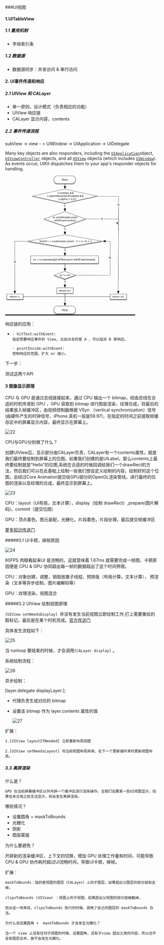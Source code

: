 ###UI视图

#### 1.UITableView

##### 1.1 重用机制

+ 字母索引条  

##### 1.2 数据源

+ 数据源同步：并发访问 & 串行访问

#### 2. UI事件传递和响应

##### 2.1 UIView 和 CALayer

+ 单一原则，设计模式（负责相应的功能）
+ UIView 响应链
+ CALayer 显示内容，contents

##### 2.2 事件传递流程

subView -> view - > UIWindow -> UIApplication -> UIDelegate

Many key objects are also responders, including the [`UIApplication`](https://developer.apple.com/documentation/uikit/uiapplication?language=objc)object, [`UIViewController`](https://developer.apple.com/documentation/uikit/uiviewcontroller?language=objc) objects, and all [`UIView`](https://developer.apple.com/documentation/uikit/uiview?language=objc) objects (which includes [`UIWindow`](https://developer.apple.com/documentation/uikit/uiwindow?language=objc)). As events occur, UIKit dispatches them to your app's responder objects for handling.

![21](./21.png)



响应链的应用：

+ ```
  - hitTest:withEvent:
  指定想要响应事件的 View, 比如点击的是 A ，可以指派 B 来响应。
  
  ```

  ```
  - pointInside:withEvent:
  控制响应的范围，扩大 or 缩小。
  ```

下一步：

测试这两个API

#### 3 图像显示原理

CPU 与 GPU 是通过总线链接起来，通过 CPU 输出一个 bitmap，经由总线在合适的时机传递到 GPU ，GPU 获取到 bitmap 进行图层渲染，纹理合成，将最后的结果放入帧缓冲区，由视频控制器根据 VSyn （vertical synchronization）信号(由硬件产生的时钟信号，iPhone 真机一般是59.97)，在指定的时间之前提取帧缓存区中的屏幕显示内容，最终显示在屏幕上。

![22](./22.png)

CPU与GPU分别做了什么？

创建UIView后，显示部分由CALayer负责，CALayer有一个contents属性，就是我们最终要绘制到屏幕上的位图，如果我们创建的是UILabel，那么contents上最终要绘制就是“Hello”的位图,系统在合适的时候回调给我们一个drawRect的方法，然后我们可以在此基础上绘制一些我们想自定义绘制的内容，绘制好的这个位图，会经过Core Animation提交给GPU部分的OpenGL渲染管线，进行最终的位图的渲染以及纹理的合成，最终显示到屏幕上。

![23](./23.png)

CPU：layout（UI布局，文本计算），display（绘制 drawRect）,prepare(图片解码)，commit（提交位图）

GPU：顶点着色，图元装配，光栅化，片段着色，片段处理，最后提交帧缓冲区

[更多知识传送门](https://blog.ibireme.com/2015/11/12/smooth_user_interfaces_for_ios/)

#####3.1 UI卡顿，掉帧原因

![24](./24.png)

60FPS 肉眼看起来UI 是流畅的，这就意味着 1.67ms 就需要完成一帧图，卡顿原因便是 CPU & GPU 协同超出每一帧的数据超出了这个时间界限。

CPU：对象创建，调整，销毁放置子线程，预排版（布局计算，文本计算）， 预渲染（文本等异步绘制，图片编解码等）

GPU：纹理渲染，视图混合

#####3.2 UIView 绘制视图原理

`[UIView setNeedsDisplay] `并没有发生当前视图立即绘制工作,打上需要重绘的脏标记，最后是在某个时机完成。[官方传送门](https://developer.apple.com/documentation/uikit/uiview/1622437-setneedsdisplay)

具体发生流程如下：

![25](./25.png)

当 runloop 要结束的时候，才会调用`[CALayer display]` 。

系统绘制流程：

![26](./26.png)

异步绘制：

[layer.delegate displayLayer:];

+ 代理负责生成对应的 bitmap

+ 设置该 bitmap 作为 layer.contents  属性的值

  ![27](./27.png)

扩展：

	1.[UIView layoutIfNeeded] 立即重新布局视图
	
	2.[UIView setNeedsLayout] 将当前视图布局弃用，在下一个更新循环来时更新视图布局。

##### 3.3 离屏渲染

什么是？

	GPU 在当前屏幕缓冲区以外开辟一个缓冲区进行渲染操作。当我们设置某一些UI视图显示，如果在未合成之前无法显示，则会发生离屏渲染。

哪些情况？

+ 设置圆角 + maskToBounds
+ 光栅化
+ 阴影
+ 图层蒙版

为什么要避免？

开辟新的渲染缓冲区，上下文的切换，增加 GPU 处理工作量和时间，可能导致CPU & GPU 协作耗时超过UI流畅时间，导致UI卡顿，掉帧。



扩展：

	maskToBounds：指的是视图的图层（CALayer）上的子图层，如果超出父图层的部分就街去掉。
	
	clipsToBounds (UIView) ：视图上的子视图，如果超出父视图的部分就被截掉。
	
	但从这一块来说，clipsToBounds 执行的时候，调用了自己的图层的 maskToBounds 办法。
	
	为什么说设置圆角 +  maskToBounds 才会发生光栅化？
	
	当一个 view 上没有任何子视图的时候，设置圆角，没有子view 超出父类的内容，所以也不会有图层合并，故不会发生光栅化。

